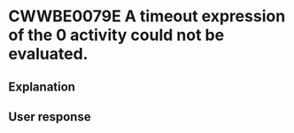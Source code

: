 # CWWBE0079E A timeout expression of the 0 activity could not be evaluated.

## Explanation

## User response